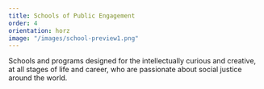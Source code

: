```yaml
---
title: Schools of Public Engagement
order: 4
orientation: horz
image: "/images/school-preview1.png"
---
```


Schools and programs designed for the intellectually curious and creative, at all stages of life and career, who are passionate about social justice around the world. 
